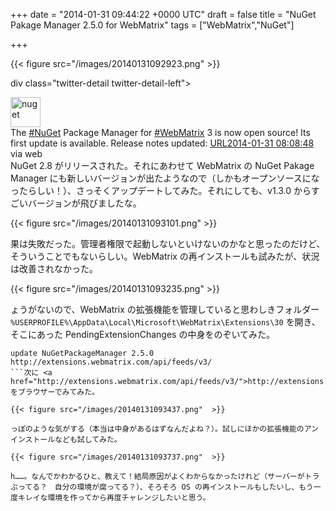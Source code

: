 
+++
date = "2014-01-31 09:44:22 +0000 UTC"
draft = false
title = "NuGet Pakage Manager 2.5.0 for WebMatrix"
tags = ["WebMatrix","NuGet"]

+++


{{< figure src="/images/20140131092923.png"  >}}

div class="twitter-detail twitter-detail-left"><div class="twitter-detail-user"><a class="twitter-user-screen-name" href="http://twitter.com/nuget"><img src="http://pbs.twimg.com/profile_images/3097303141/b5d87148b941bcb6fb2f3cc14bd721e8_normal.png" alt="nuget" height="48" width="48"/></a></div><div class="twitter-detail-tweet">      The <a href="http://twitter.com/search?q=%23NuGet" target="_top">#NuGet</a> Package Manager for <a href="http://twitter.com/search?q=%23WebMatrix" target="_top">#WebMatrix</a> 3 is now open source! Its first update is available. Release notes updated: <a class="twitter-tweet-url" href="http://t.co/8IBnZgqpFR" target="_top"><span>URL</span></a><a href="http://twitter.com/nuget/status/429028450024701953" class="twitter-detail-info-permalink"><span class="twitter-detail-info-date">2014-01-31</span> <span class="twitter-detail-info-time">08:08:48</span></a> <span class="twitter-detail-info-source">via web</span></div></div>NuGet 2.8 がリリースされた。それにあわせて WebMatrix の NuGet Pakage Manager にも新しいバージョンが出たようなので（しかもオープンソースになったらしい！）、さっそくアップデートしてみた。それにしても、v1.3.0 からすごいバージョンが飛びましたな。

{{< figure src="/images/20140131093101.png"  >}}

果は失敗だった。管理者権限で起動しないといけないのかなと思ったのだけど、そういうことでもないらしい。WebMatrix の再インストールも試みたが、状況は改善されなかった。

{{< figure src="/images/20140131093235.png"  >}}

ょうがないので、WebMatrix の拡張機能を管理していると思わしきフォルダー <code>%USERPROFILE%\AppData\Local\Microsoft\WebMatrix\Extensions\30</code> を開き、そこにあった PendingExtensionChanges の中身をのぞいてみた。
```
update NuGetPackageManager 2.5.0 http://extensions.webmatrix.com/api/feeds/v3/
```次に <a href="http://extensions.webmatrix.com/api/feeds/v3/">http://extensions.webmatrix.com/api/feeds/v3/</a> をブラウザーでみてみた。

{{< figure src="/images/20140131093437.png"  >}}

っぽのような気がする（本当は中身があるはずなんだよね？）。試しにほかの拡張機能のアンインストールなども試してみた。

{{< figure src="/images/20140131093737.png"  >}}

h……。なんでかわかるひと、教えて！結局原因がよくわからなかったけれど（サーバーがトラぶってる？　自分の環境が腐ってる？）、そろそろ OS の再インストールもしたいし、もう一度キレイな環境を作ってから再度チャレンジしたいと思う。


